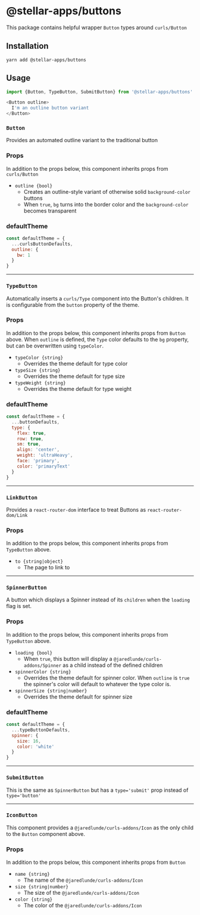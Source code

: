 # @stellar-apps/buttons
This package contains helpful wrapper `Button` types around `curls/Button`

## Installation
`yarn add @stellar-apps/buttons`

## Usage
```js
import {Button, TypeButton, SubmitButton} from '@stellar-apps/buttons'

<Button outline>
  I'm an outline button variant
</Button>
```

### `Button`
Provides an automated outline variant to the traditional button

### Props
In addition to the props below, this component inherits props from `curls/Button`
- `outline {bool}`
    - Creates an outline-style variant of otherwise solid `background-color` buttons
    - When `true`, `bg` turns into the border color and the `background-color` becomes transparent
    
### defaultTheme
```js
const defaultTheme = {
  ...curlsButtonDefaults,
  outline: {
    bw: 1
  }
}
```
 
------

### `TypeButton`
Automatically inserts a `curls/Type` component into the Button's children. It is configurable
from the `button` property of the theme.

### Props
In addition to the props below, this component inherits props from `Button` above. When `outline` is 
defined, the `Type` color defaults to the `bg` property, but can be overwritten using `typeColor`.

- `typeColor {string}`
    - Overrides the theme default for type color
- `typeSize {string}`
    - Overrides the theme default for type size
- `typeWeight {string}`
    - Overrides the theme default for type weight
    
### defaultTheme
```js
const defaultTheme = {
  ...buttonDefaults,
  type: {
    flex: true,
    row: true,
    sm: true,
    align: 'center',
    weight: 'ultraHeavy',
    face: 'primary',
    color: 'primaryText'
  }
}
```

------

### `LinkButton`
Provides a `react-router-dom` interface to treat Buttons as `react-router-dom/Link`

### Props
In addition to the props below, this component inherits props from `TypeButton` above.
- `to {string|object}`
    - The page to link to

------

### `SpinnerButton`
A button which displays a Spinner instead of its `children` when the `loading` flag is set.

### Props
In addition to the props below, this component inherits props from `TypeButton` above. 
- `loading {bool}`
    - When `true`, this button will display a `@jaredlunde/curls-addons/Spinner` as a child instead
      of the defined children
- `spinnerColor {string}`
    - Overrides the theme default for spinner color. When `outline` is `true` the spinner's color
      will default to whatever the type color is.
- `spinnerSize {string|number}`
    - Overrides the theme default for spinner size  
    
### defaultTheme 
```js
const defaultTheme = {
  ...typeButtonDefaults,
  spinner: {
    size: 16,
    color: 'white'
  }
}
```

------

### `SubmitButton`
This is the same as `SpinnerButton` but has a `type='submit'` prop instead of `type='button'`

------

### `IconButton`
This component provides a `@jaredlunde/curls-addons/Icon` as the only child to the `Button` component above.

### Props
In addition to the props below, this component inherits props from `Button`
- `name {string}`
    - The name of the `@jaredlunde/curls-addons/Icon`
- `size {string|number}`
    - The size of the `@jaredlunde/curls-addons/Icon`
- `color {string}`
    - The color of the `@jaredlunde/curls-addons/Icon`
    

